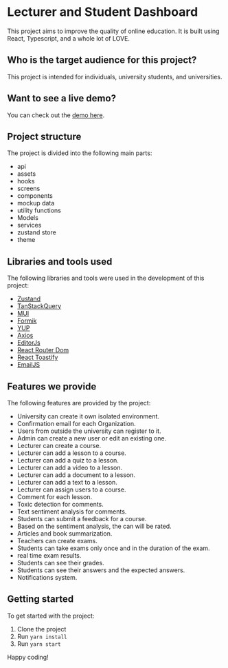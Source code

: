 # Lecturer and Student Dashboard

This project aims to improve the quality of online education. It is built using React, Typescript, and a whole lot of LOVE.

## Who is the target audience for this project?

This project is intended for individuals, university students, and universities.

## Want to see a live demo?

You can check out the [demo here](https://lecture-dashboard.vercel.app/).

## Project structure

The project is divided into the following main parts:

- api
- assets
- hooks
- screens
- components
- mockup data
- utility functions
- Models
- services
- zustand store
- theme

## Libraries and tools used

The following libraries and tools were used in the development of this project:

- [Zustand](https://github.com/pmndrs/zustand)
- [TanStackQuery](https://tanstack.com/query/latest)
- [MUI](https://mui.com/)
- [Formik](https://formik.org/)
- [YUP](https://github.com/jquense/yup)
- [Axios](https://axios-http.com/)
- [EditorJs](https://editorjs.io/)
- [React Router Dom](https://reactrouter.com/en/main)
- [React Toastify](https://fkhadra.github.io/react-toastify/introduction)
- [EmailJS](https://www.emailjs.com/)

## Features we provide

The following features are provided by the project:

- University can create it own isolated environment.
- Confirmation email for each Organization.
- Users from outside the university can register to it.
- Admin can create a new user or edit an existing one.
- Lecturer can create a course.
- Lecturer can add a lesson to a course.
- Lecturer can add a quiz to a lesson.
- Lecturer can add a video to a lesson.
- Lecturer can add a document to a lesson.
- Lecturer can add a text to a lesson.
- Lecturer can assign users to a course.
- Comment for each lesson.
- Toxic detection for comments.
- Text sentiment analysis for comments.
- Students can submit a feedback for a course.
- Based on the sentiment analysis, the can will be rated.
- Articles and book summarization.
- Teachers can create exams.
- Students can take exams only once and in the duration of the exam.
- real time exam results.
- Students can see their grades.
- Students can see their answers and the expected answers.
- Notifications system.

## Getting started

To get started with the project:

1. Clone the project
2. Run `yarn install`
3. Run `yarn start`

Happy coding!
